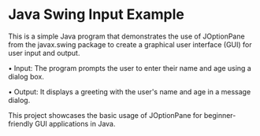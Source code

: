 # Java Swing Input Example
This is a simple Java program that demonstrates the use of JOptionPane from the javax.swing package to create a graphical user interface (GUI) for user input and output.


• Input: The program prompts the user to enter their name and age using a dialog box.


• Output: It displays a greeting with the user's name and age in a message dialog.


This project showcases the basic usage of JOptionPane for beginner-friendly GUI applications in Java.

